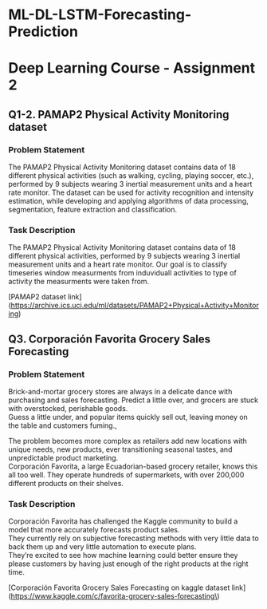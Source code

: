 # ML-DL-LSTM-Forecasting-Prediction 
<h1>Deep Learning Course - Assignment 2</h1>
<div style=text-align: center;>
<h2>Q1-2. PAMAP2 Physical Activity Monitoring dataset </h2>
</div>

<h3>Problem Statement</h3>
<p>
The PAMAP2 Physical Activity Monitoring dataset contains data of 18 different physical activities (such as walking, cycling, playing soccer, etc.), performed by 9 subjects wearing 3 inertial measurement units and a heart rate monitor. The dataset can be used for activity recognition and intensity estimation, while developing and applying algorithms of data processing, segmentation, feature extraction and classification.
</p>

<h3>Task Description</h3>
<p>
The PAMAP2 Physical Activity Monitoring dataset contains data of 18 different physical activities, performed by 9 subjects wearing 3 inertial measurement units and a heart rate monitor. Our goal is to classify timeseries window measurments from induviduall activities to type of activity the measurments were taken from.
</p>

[PAMAP2 dataset link] (https://archive.ics.uci.edu/ml/datasets/PAMAP2+Physical+Activity+Monitoring)

<div style=\text-align: center;\>
    <h2>Q3. Corporación Favorita Grocery Sales Forecasting </h2>
    </div>
    
<h3>Problem Statement</h3>
<p>
Brick-and-mortar grocery stores are always in a delicate dance with purchasing and sales forecasting. Predict a little over, and grocers are stuck with overstocked, perishable goods.<br/> Guess a little under, and popular items quickly sell out, leaving money on the table and customers fuming.,
    </p>
    <p>

The problem becomes more complex as retailers add new locations with unique needs, new products, ever transitioning seasonal tastes, and unpredictable product marketing.<br/> Corporación Favorita, a large Ecuadorian-based grocery retailer, knows this all too well. They operate hundreds of supermarkets, with over 200,000 different products on their shelves.
</p>

<h3>Task Description</h3>
<p>
Corporación Favorita has challenged the Kaggle community to build a model that more accurately forecasts product sales.<br/> They currently rely on subjective forecasting methods with very little data to back them up and very little automation to execute plans.<br/> They’re excited to see how machine learning could better ensure they please customers by having just enough of the right products at the right time.
</p>

[Corporación Favorita Grocery Sales Forecasting on kaggle dataset link] (https://www.kaggle.com/c/favorita-grocery-sales-forecasting\)